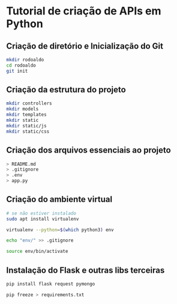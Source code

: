 
# Tutorial de criação de APIs em Python

## Criação de diretório e Inicialização do Git

``` bash
mkdir rodoaldo
cd rodoaldo
git init
``` 
## Criação da estrutura do projeto

``` bash
mkdir controllers
mkdir models
mkdir templates
mkdir static
mkdir static/js
mkdir static/css
```

## Criação dos arquivos essenciais ao projeto

``` bash
> README.md
> .gitignore
> .env
> app.py
```

## Criação do ambiente virtual

``` bash
# se não estiver instalado
sudo apt install virtualenv 

virtualenv --python=$(which python3) env

echo "env/" >> .gitignore

source env/bin/activate
```

## Instalação do Flask e outras libs terceiras

``` bash
pip install flask request pymongo

pip freeze > requirements.txt
```



